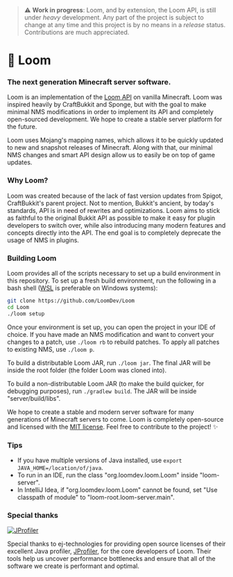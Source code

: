 > :warning: **Work in progress**: Loom, and by extension, the Loom API, is still under *heavy* development. Any part of the project is subject to change at any time and this project is by no means in a *release* status. Contributions are much appreciated. 

# 🧵 Loom
### The next generation Minecraft server software.

Loom is an implementation of the [Loom API](/api) on vanilla Minecraft. Loom was inspired heavily by CraftBukkit and Sponge, but with the goal to make minimal NMS modifications in order to implement its API and completely open-sourced development. We hope to create a stable server platform for the future.

Loom uses Mojang's mapping names, which allows it to be quickly updated to new and snapshot releases of Minecraft. Along with that, our minimal NMS changes and smart API design allow us to easily be on top of game updates.

### Why Loom?
Loom was created because of the lack of fast version updates from Spigot, CraftBukkit's parent project. Not to mention, Bukkit's ancient, by today's standards, API is in need of rewrites and optimizations. Loom aims to stick as faithful to the original Bukkit API as possible to make it easy for plugin developers to switch over, while also introducing many modern features and concepts directly into the API. The end goal is to completely deprecate the usage of NMS in plugins.

### Building Loom
Loom provides all of the scripts necessary to set up a build environment in this repository. To set up a fresh build environment, run the following in a bash shell ([WSL](https://docs.microsoft.com/en-us/windows/wsl/install-win10) is preferable on Windows systems):
```bash
git clone https://github.com/LoomDev/Loom
cd Loom
./loom setup
```
Once your environment is set up, you can open the project in your IDE of choice. If you have made an NMS modification and want to convert your changes to a patch, use `./loom rb` to rebuild patches. To apply all patches to existing NMS, use `./loom p`.

To build a distributable Loom JAR, run `./loom jar`. The final JAR will be inside the root folder (the folder Loom was cloned into).

To build a non-distributable Loom JAR (to make the build quicker, for debugging purposes), run `./gradlew build`. The JAR will be inside "server/build/libs".

We hope to create a stable and modern server software for many generations of Minecraft servers to come. Loom is completely open-source and licensed with the [MIT license](/LICENSE). Feel free to contribute to the project! ✨

### Tips
- If you have multiple versions of Java installed, use `export JAVA_HOME=/location/of/java`.
- To run in an IDE, run the class "org.loomdev.loom.Loom" inside "loom-server".
- In IntelliJ Idea, if "org.loomdev.loom.Loom" cannot be found, set "Use classpath of module" to "loom-root.loom-server.main".

### Special thanks
[![JProfiler](https://www.ej-technologies.com/images/product_banners/jprofiler_medium.png)](https://www.ej-technologies.com/products/jprofiler/overview.html)  

Special thanks to ej-technologies for providing open source licenses of their excellent Java profiler, [JProfiler](https://www.ej-technologies.com/products/jprofiler/overview.html), for the core developers of Loom. Their tools help us uncover performance bottlenecks and ensure that all of the software we create is performant and optimal.
